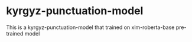 # kyrgyz-punctuation-model
This is a kyrgyz-punctuation-model that trained on xlm-roberta-base pre-trained model
